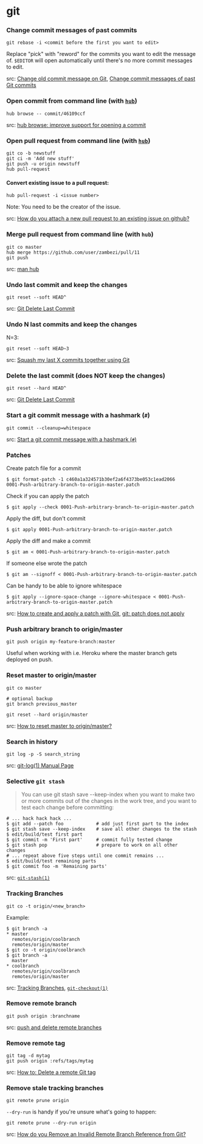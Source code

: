 git
===

### Change commit messages of past commits

    git rebase -i <commit before the first you want to edit>

Replace "pick" with "reword" for the commits you want to edit the message of. `$EDITOR` will open automatically until there's no more commit messages to edit.

src: [Change old commit message on Git](http://stackoverflow.com/questions/1884474/change-old-commit-message-on-git), [Change commit messages of past Git commits](http://makandracards.com/makandra/868-change-commit-messages-of-past-git-commits)

### Open commit from command line (with [`hub`](http://hub.github.com/))

    hub browse -- commit/46109ccf
    
src: [hub browse: improve support for opening a commit](https://github.com/github/hub/issues/516)

### Open pull request from command line (with [`hub`](http://hub.github.com/))

    git co -b newstuff
    git ci -m 'Add new stuff'
    git push -u origin newstuff
    hub pull-request

#### Convert existing issue to a pull request:

    hub pull-request -i <issue number>

Note: You need to be the creator of the issue.

src: [How do you attach a new pull request to an existing issue on github?](http://stackoverflow.com/questions/4528869/how-do-you-attach-a-new-pull-request-to-an-existing-issue-on-github)

### Merge pull request from command line (with `hub`)

    git co master
    hub merge https://github.com/user/zambezi/pull/11
    git push

src: [man hub](http://hub.github.com/hub.1.html)

### Undo last commit and keep the changes

    git reset --soft HEAD^

src: [Git Delete Last Commit](http://nakkaya.com/2009/09/24/git-delete-last-commit/)

### Undo N last commits and keep the changes

N=3:

    git reset --soft HEAD~3

src: [Squash my last X commits together using Git](http://stackoverflow.com/questions/5189560/squash-my-last-x-commits-together-using-git/5201642#5201642)

### Delete the last commit (does NOT keep the changes)

    git reset --hard HEAD^

src: [Git Delete Last Commit](http://nakkaya.com/2009/09/24/git-delete-last-commit/)

### Start a git commit message with a hashmark (`#`)

    git commit --cleanup=whitespace

src: [Start a git commit message with a hashmark (`#`)](http://stackoverflow.com/questions/2788092/start-a-git-commit-message-with-a-hashmark)

### Patches

Create patch file for a commit

    $ git format-patch -1 c460a1a324571b30ef2a6f4373be053c1ead2066
    0001-Push-arbitrary-branch-to-origin-master.patch

Check if you can apply the patch

    $ git apply --check 0001-Push-arbitrary-branch-to-origin-master.patch

Apply the diff, but don't commit

    $ git apply 0001-Push-arbitrary-branch-to-origin-master.patch

Apply the diff and make a commit

    $ git am < 0001-Push-arbitrary-branch-to-origin-master.patch

If someone else wrote the patch

    $ git am --signoff < 0001-Push-arbitrary-branch-to-origin-master.patch

Can be handy to be able to ignore whitespace

    $ git apply --ignore-space-change --ignore-whitespace < 0001-Push-arbitrary-branch-to-origin-master.patch

src: [How to create and apply a patch with Git](https://ariejan.net/2009/10/26/how-to-create-and-apply-a-patch-with-git/), [git: patch does not apply](http://stackoverflow.com/questions/4770177/git-patch-does-not-apply)

### Push arbitrary branch to origin/master

    git push origin my-feature-branch:master

Useful when working with i.e. Heroku where the master branch gets deployed on push.

### Reset master to origin/master

    git co master

    # optional backup
    git branch previous_master

    git reset --hard origin/master

src: [How to reset master to origin/master?](http://superuser.com/questions/273172/how-to-reset-master-to-origin-master)

### Search in history

    git log -p -S search_string

src: [git-log(1) Manual Page](http://git-scm.com/docs/git-log)

### Selective `git stash`

> You can use git stash save --keep-index when you want to make two or more commits out of the changes in the work tree, and you want to test each change
before committing:

    # ... hack hack hack ...
    $ git add --patch foo            # add just first part to the index
    $ git stash save --keep-index    # save all other changes to the stash
    $ edit/build/test first part
    $ git commit -m 'First part'     # commit fully tested change
    $ git stash pop                  # prepare to work on all other changes
    # ... repeat above five steps until one commit remains ...
    $ edit/build/test remaining parts
    $ git commit foo -m 'Remaining parts'

src: [`git-stash(1)`](http://git-scm.com/docs/git-stash)

### Tracking Branches

    git co -t origin/<new_branch>

Example:

    $ git branch -a
    * master
      remotes/origin/coolbranch
      remotes/origin/master
    $ git co -t origin/coolbranch
    $ git branch -a
      master
    * coolbranch
      remotes/origin/coolbranch
      remotes/origin/master

src: [Tracking Branches](http://git-scm.com/book/en/Git-Branching-Remote-Branches#Tracking-Branches), [`git-checkout(1)`](http://git-scm.com/docs/git-checkout)

### Remove remote branch

    git push origin :branchname

src: [push and delete remote branches](http://gitready.com/beginner/2009/02/02/push-and-delete-branches.html)

### Remove remote tag

    git tag -d mytag
    git push origin :refs/tags/mytag

src: [How to: Delete a remote Git tag](https://nathanhoad.net/how-to-delete-a-remote-git-tag)

### Remove stale tracking branches

    git remote prune origin

`--dry-run` is handy if you're unsure what's going to happen:

    git remote prune --dry-run origin

src: [How do you Remove an Invalid Remote Branch Reference from Git?](http://stackoverflow.com/questions/1072171/how-do-you-remove-an-invalid-remote-branch-reference-from-git)
